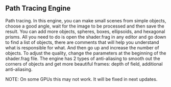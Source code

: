 ## Path Tracing Engine
Path tracing. In this engine, you can make small scenes from simple objects, choose a good angle, wait for the image to be processed and then save the result. You can add more objects, spheres, boxes, ellipsoids, and hexagonal prisms. All you need to do is open the shader.frag in any editor and go down to find a list of objects, there are comments that will help you understand what is responsible for what. And then go up and increase the number of objects. To adjust the quality, change the parameters at the beginning of the shader.frag file. The engine has 2 types of anti-aliasing to smooth out the corners of objects and get more beautiful frames: depth of field, additional anti-aliasing.

NOTE: On some GPUs this may not work. It will be fixed in next updates.
